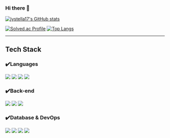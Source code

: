 ### Hi there 👋

<!--
**jystella17/jystella17** is a ✨ _special_ ✨ repository because its `README.md` (this file) appears on your GitHub profile.

Here are some ideas to get you started:

- 🔭 I’m currently working on ...
- 🌱 I’m currently learning ...
- 👯 I’m looking to collaborate on ...
- 🤔 I’m looking for help with ...
- 💬 Ask me about ...
- 📫 How to reach me: ...
- 😄 Pronouns: ...
- ⚡ Fun fact: ...
-->

<div>
<!--깃허브 레벨-->

[![jystella17's GitHub stats](https://github-readme-stats.vercel.app/api?username=jystella17&theme=dracula)](https://github.com/jystella17/github-readme-stats)
</div>

<div>

<!--백준 티어 & 깃허브 통계(사용언어)-->
[![Solved.ac Profile](http://mazassumnida.wtf/api/generate_badge?boj=allets1723)](https://solved.ac/allets1723) [![Top Langs](https://github-readme-stats.vercel.app/api/top-langs/?username=jystella17&langs_count=10&layout=compact)](https://github.com/jystella17/github-readme-stats)</div>

---
## Tech Stack

### ✔️Languages
<img src="https://img.shields.io/badge/Python-3776AB?style=for-the-badge&logo=Python&logoColor=yellow"> <img src="https://img.shields.io/badge/Java-b07219?style=for-the-badge&logo=Java&logoColor=white"> <img src="https://img.shields.io/badge/C++-f34b7d?style=for-the-badge&logo=cplusplus&logoColor=white"> <img src="https://img.shields.io/badge/Go-00ADD8?style=for-the-badge&logo=Go&logoColor=white">
### ✔️Back-end
<img src="https://img.shields.io/badge/Spring-6DB33F?style=for-the-badge&logo=Spring&logoColor=green"> <img src="https://img.shields.io/badge/Spring Boot-6DB33F?style=for-the-badge&logo=Spring Boot&logoColor=yellow"> <img src="https://img.shields.io/badge/Django-092E20?style=for-the-badge&logo=Django&logoColor=white">
### ✔️Database & DevOps
<img src="https://img.shields.io/badge/MySQL-4479A1?style=for-the-badge&logo=MySQL&logoColor=white"> <img src="https://img.shields.io/badge/MariaDB-003545?style=for-the-badge&logo=MariaDB&logoColor=white"> <img src="https://img.shields.io/badge/Docker-2496ED?style=for-the-badge&logo=Docker&logoColor=white"> <img src="https://img.shields.io/badge/Github Actions-2088FF?style=for-the-badge&logo=Github Actions&logoColor=white">
